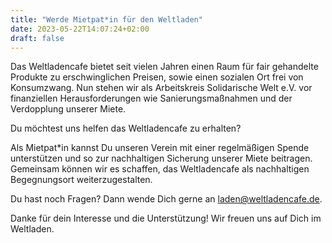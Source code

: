 ```yaml
---
title: "Werde Mietpat*in für den Weltladen"
date: 2023-05-22T14:07:24+02:00
draft: false
---
```


Das Weltladencafe bietet seit vielen Jahren einen Raum für fair gehandelte Produkte zu erschwinglichen Preisen, sowie einen sozialen Ort frei von Konsumzwang. Nun stehen wir als Arbeitskreis Solidarische Welt e.V. vor finanziellen Herausforderungen wie Sanierungsmaßnahmen und der Verdopplung unserer Miete. 

Du möchtest uns helfen das Weltladencafe zu erhalten? 
 
Als Mietpat*in kannst Du unseren Verein mit einer regelmäßigen Spende unterstützen und so zur nachhaltigen Sicherung unserer Miete beitragen. Gemeinsam können wir es schaffen, das Weltladencafe als nachhaltigen Begegnungsort weiterzugestalten.

Du hast noch Fragen? Dann wende Dich gerne an laden@weltladencafe.de.

Danke für dein Interesse und die Unterstützung! Wir freuen uns auf Dich im Weltladen.

